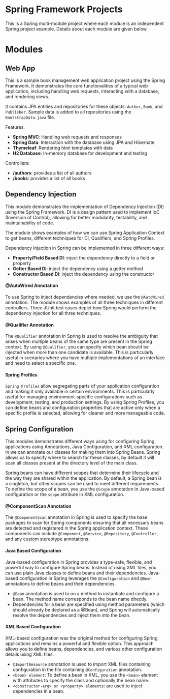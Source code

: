 # Spring Framework Projects

This is a Spring multi-module project where each module is an independent Spring project example. Details about each 
module are given below.

# Modules

## Web App

This is a sample book management web application project using the Spring Framework. It demonstrates the core 
functionalities of a typical web application, including handling web requests, interacting with a database, and 
rendering views.

It contains JPA entities and repositories for these objects: `Author`, `Book`, and `Publisher`. Sample data is added to 
all repositories using the `BootstrapData.java` file.

Features: 

- **Spring MVC**: Handling web requests and responses
- **Spring Data**: Interaction with the database using JPA and Hibernate
- **Thymeleaf**: Rendering html templates with data
- **H2 Database**: In-memory database for development and testing

Controllers:

- **/authors**: provides a list of all authors
- **/books**: provides a list of all books

## Dependency Injection

This module demonstrates the implementation of Dependency Injection (DI) using the Spring Framework. DI is a design
pattern used to implement IoC (Inversion of Control), allowing for better modularity, testability, and maintainability
of code.

The module shows examples of how we can use Spring Application Context to get beans, different techniques for DI,
Qualifiers, and Spring Profiles.

Dependency Injection in Spring can be implemented in three different ways:

- **Property/Field Based DI**: inject the dependency directly to a field or property
- **Getter Based DI**: inject the dependency using a getter method
- **Constructor Based DI**: inject the dependency using the constructor

#### @AutoWired Annotation

To use Spring to inject dependencies where needed, we use the `@AutoWired` annotation. The module shows examples of
all three techniques in different controllers. Three JUnit test cases depict how Spring would perform
the dependency injection for all three techniques.

#### @Qualifier Annotation

The `@Qualifier` annotation in Spring is used to resolve the ambiguity that arises when multiple beans of the same type
are present in the Spring context. By using `@Qualifier`, you can specify which bean should be injected when more than
one candidate is available. This is particularly useful in scenarios where you have multiple implementations of an
interface and need to select a specific one.

#### Spring Profiles

`Spring Profiles` allow segregating parts of your application configuration and making it only available in
certain environments. This is particularly useful for managing environment-specific configurations such as development,
testing, and production settings. By using Spring Profiles, you can define beans and configuration properties that are
active only when a specific profile is selected, allowing for cleaner and more manageable code.

## Spring Configuration

This modules demonstrates different ways using for configuring Spring applications using Annotations, Java Configuration, 
and XML configuration. In we can annotate our classes for making them into Spring Beans. Spring allows us to specify 
where to search for these classes, by default it will scan all classes present at the directory level of the main class.

Spring beans can have different scopes that determine their lifecycle and the way they are shared within the 
application. By default, a Spring bean is a singleton, but other scopes can be used to meet different requirements. 
To define the scope of a bean, you use the `@Scope` annotation in Java-based configuration or the `scope` attribute in 
XML configuration.

#### @ComponentScan Annotation

The `@ComponentScan` annotation in Spring is used to specify the base packages to scan for Spring components ensuring 
that all necessary beans are detected and registered in the Spring application context. These components can include 
`@Component`, `@Service`, `@Repository`, `@Controller`, and any custom stereotype annotations.

#### Java Based Configuration

Java-based configuration in Spring provides a type-safe, flexible, and powerful way to configure Spring beans. Instead 
of using XML files, you can use plain Java classes to define beans and their dependencies. Java-based configuration in 
Spring leverages the `@Configuration` and `@Bean` annotations to define beans and their dependencies. 

- `@Bean` annotation is used to on a method to instantiate and configure a bean. The method name corresponds to the bean 
name directly.
- Dependencies for a bean are specified using method parameters (which should already be declared as a @Bean), and Spring
will automatically resolve the dependencies and inject them into the bean.

#### XML Based Configuration

XML-based configuration was the original method for configuring Spring applications and remains a powerful and flexible 
option. This approach allows you to define beans, dependencies, and various other configuration details using XML files.

- `@ImportResource` annotation is used to import XML files containing configuration in the file containing 
`@Configuration` annotation.
- `<bean> element`: To define a bean in XML, you use the `<bean>` element with attributes to specify the class and 
optionally the bean name.
- `<constructor-arg> or <property> elements`: are used to inject dependencies in a bean.

